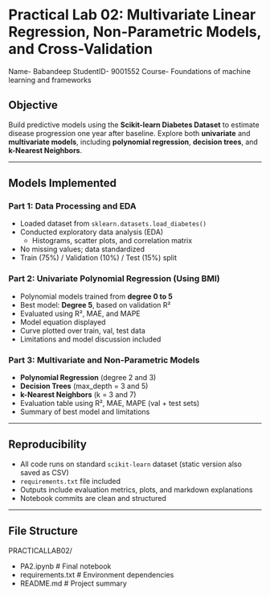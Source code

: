 # Practical Lab 02: Multivariate Linear Regression, Non-Parametric Models, and Cross-Validation

Name- Babandeep
StudentID- 9001552
Course- Foundations of machine learning and frameworks

##  Objective

Build predictive models using the **Scikit-learn Diabetes Dataset** to estimate disease progression one year after baseline. Explore both **univariate** and **multivariate models**, including **polynomial regression**, **decision trees**, and **k-Nearest Neighbors**.

---

##  Models Implemented

###  Part 1: Data Processing and EDA
- Loaded dataset from `sklearn.datasets.load_diabetes()`
- Conducted exploratory data analysis (EDA)
  - Histograms, scatter plots, and correlation matrix
- No missing values; data standardized
- Train (75%) / Validation (10%) / Test (15%) split

###  Part 2: Univariate Polynomial Regression (Using BMI)
- Polynomial models trained from **degree 0 to 5**
- Best model: **Degree 5**, based on validation R²
- Evaluated using R², MAE, and MAPE
- Model equation displayed
- Curve plotted over train, val, test data
- Limitations and model discussion included

### Part 3: Multivariate and Non-Parametric Models
- **Polynomial Regression** (degree 2 and 3)
- **Decision Trees** (max_depth = 3 and 5)
- **k-Nearest Neighbors** (k = 3 and 7)
- Evaluation table using R², MAE, MAPE (val + test sets)
- Summary of best model and limitations

---

## Reproducibility

-  All code runs on standard `scikit-learn` dataset (static version also saved as CSV)
- `requirements.txt` file included
- Outputs include evaluation metrics, plots, and markdown explanations
- Notebook commits are clean and structured

---

##  File Structure
PRACTICALLAB02/
- PA2.ipynb # Final notebook
- requirements.txt # Environment dependencies
- README.md # Project summary

